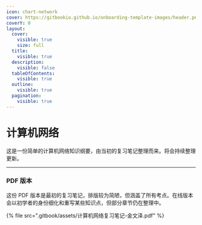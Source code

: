 ```yaml
---
icon: chart-network
cover: https://gitbookio.github.io/onboarding-template-images/header.png
coverY: 0
layout:
  cover:
    visible: true
    size: full
  title:
    visible: true
  description:
    visible: false
  tableOfContents:
    visible: true
  outline:
    visible: true
  pagination:
    visible: true
---
```


# 计算机网络

这是一份简单的计算机网络知识纲要，由当初的复习笔记整理而来。将会持续整理更新。

***

### PDF 版本

这份 PDF 版本是最初的复习笔记，排版较为简陋，但涵盖了所有考点。在线版本会以初学者的身份细化和重写某些知识点，但部分章节仍在整理中。

{% file src=".gitbook/assets/计算机网络复习笔记-金文泽.pdf" %}
